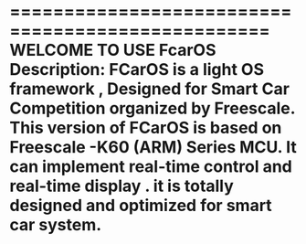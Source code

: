 ==================================================
	WELCOME TO USE FcarOS
Description: 
	FCarOS is a light OS framework , Designed
for Smart Car Competition organized by Freescale.
This version of FCarOS is based on Freescale -K60 (ARM) 
Series MCU. It can implement real-time control 
and real-time display . it is totally designed and 
optimized for smart car system.
==================================================
